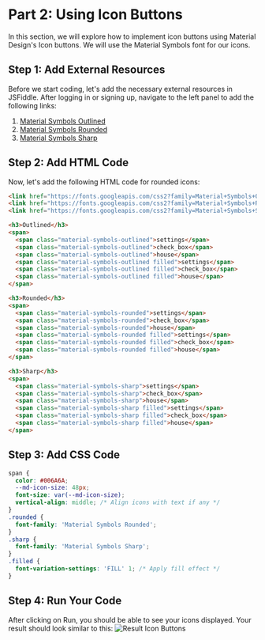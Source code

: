 # Part 2: Using Icon Buttons

In this section, we will explore how to implement icon buttons using Material Design's Icon buttons. We will use the Material Symbols font for our icons.

## Step 1: Add External Resources

Before we start coding, let's add the necessary external resources in JSFiddle. After logging in or signing up, navigate to the left panel to add the following links:

1. [Material Symbols Outlined](https://fonts.googleapis.com/css2?family=Material+Symbols+Outlined:opsz,wght,FILL@20..48,100..700,0..1)
2. [Material Symbols Rounded](https://fonts.googleapis.com/css2?family=Material+Symbols+Rounded:opsz,wght,FILL@20..48,100..700,0..1)
3. [Material Symbols Sharp](https://fonts.googleapis.com/css2?family=Material+Symbols+Sharp:opsz,wght,FILL@20..48,100..700,0..1)

## Step 2: Add HTML Code

Now, let's add the following HTML code for rounded icons:

```html
<link href="https://fonts.googleapis.com/css2?family=Material+Symbols+Outlined:opsz,wght,FILL@20..48,100..700,0..1" rel="stylesheet">
<link href="https://fonts.googleapis.com/css2?family=Material+Symbols+Rounded:opsz,wght,FILL@20..48,100..700,0..1" rel="stylesheet">
<link href="https://fonts.googleapis.com/css2?family=Material+Symbols+Sharp:opsz,wght,FILL@20..48,100..700,0..1" rel="stylesheet">

<h3>Outlined</h3>
<span>
  <span class="material-symbols-outlined">settings</span>
  <span class="material-symbols-outlined">check_box</span>
  <span class="material-symbols-outlined">house</span>
  <span class="material-symbols-outlined filled">settings</span>
  <span class="material-symbols-outlined filled">check_box</span>
  <span class="material-symbols-outlined filled">house</span>
</span>

<h3>Rounded</h3>
<span>
  <span class="material-symbols-rounded">settings</span>
  <span class="material-symbols-rounded">check_box</span>
  <span class="material-symbols-rounded">house</span>
  <span class="material-symbols-rounded filled">settings</span>
  <span class="material-symbols-rounded filled">check_box</span>
  <span class="material-symbols-rounded filled">house</span>
</span>

<h3>Sharp</h3>
<span>
  <span class="material-symbols-sharp">settings</span>
  <span class="material-symbols-sharp">check_box</span>
  <span class="material-symbols-sharp">house</span>
  <span class="material-symbols-sharp filled">settings</span>
  <span class="material-symbols-sharp filled">check_box</span>
  <span class="material-symbols-sharp filled">house</span>
</span>
```

## Step 3: Add CSS Code
```css
span {
  color: #006A6A;
  --md-icon-size: 48px;
  font-size: var(--md-icon-size);
  vertical-align: middle; /* Align icons with text if any */
}
.rounded {
  font-family: 'Material Symbols Rounded';
}
.sharp {
  font-family: 'Material Symbols Sharp';
}
.filled {
  font-variation-settings: 'FILL' 1; /* Apply fill effect */
}
```

## Step 4: Run Your Code

After clicking on Run, you should be able to see your icons displayed. Your result should look similar to this:
![Result Icon Buttons](path/to/your/image.png)


